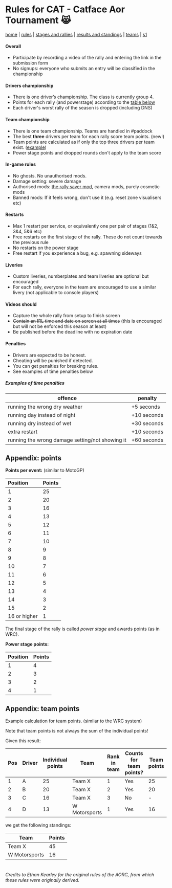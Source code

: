 # Rules for CAT - Catface Aor Tournament 😹

[home](index.md) | [rules](rules.md) | [stages and rallies](stages.md) | [results and standings](results.md) | [teams](teams.md) | [s1](s1/s1_index.md)

#### Overall
- Participate by recording a video of the rally and entering the link in the submission form
- No signups: everyone who submits an entry will be classified in the championship

#### Drivers championship
- There is one driver’s championship. The class is currently group 4.
- Points for each rally (and powerstage) according to the [table below](#appendix-points)
- Each driver's worst rally of the season is dropped (including DNS)

#### Team championship
- There is one team championship. Teams are handled in #paddock
- The best **three** drivers per team for each rally score team points. (new!)
- Team points are calculated as if only the top three drivers per team exist. ([example](#appendix-team-points))
- Power stage points and dropped rounds don't apply to the team score


#### In-game rules
- No ghosts. No unauthorised mods.
- Damage setting: severe damage
- Authorised mods: [the rally saver mod](https://www.nexusmods.com/artofrally/mods/6), camera mods, purely cosmetic mods
- Banned mods: If it feels wrong, don't use it (e.g. reset zone visualisers etc)

#### Restarts
- Max 1 restart per service, or equivalently one per pair of stages (1&2, 3&4, 5&6 etc)
- Free restarts on the first stage of the rally. These do not count towards the previous rule
- No restarts on the power stage
- Free restart if you experience a bug, e.g. spawning sideways

#### Liveries
- Custom liveries, numberplates and team liveries are optional but encouraged
- For each rally, everyone in the team are encouraged to use a similar livery (not applicable to console players)

#### Videos should
- Capture the whole rally from setup to finish screen
- ~~Contain an IRL time and date on screen at all times~~ (this is encouraged but will not be enforced this season at least)
- Be published before the deadline with no expiration date

#### Penalties
- Drivers are expected to be honest. 
- Cheating will be punished if detected.
- You can get penalties for breaking rules. 
- See examples of time penalties below

##### Examples of time penalties

| offence | penalty |
| ----------------------------------------------- | ----------- |
| running the wrong dry weather                   | +5 seconds  |
| running day instead of night                    | +10 seconds |
| running dry instead of wet                      | +30 seconds |
| extra restart                                   | +10 seconds |
| running the wrong damage setting/not showing it | +60 seconds |


## Appendix: points

**Points per event:** (similar to MotoGP)

|Position|Points|
|:----|:----|
|1|25|
|2|20|
|3|16|
|4|13|
|5|12|
|6|11|
|7|10|
|8|9|
|9|8|
|10|7|
|11|6|
|12|5|
|13|4|
|14|3|
|15|2|
|16 or higher|1|

The final stage of the rally is called _power stage_ and awards points (as in WRC).

**Power stage points:**

|Position|Points|
|:----|:----|
|1|4|
|2|3|
|3|2|
|4|1|


## Appendix: team points

Example calculation for team points. (similar to the WRC system)

Note that team points is not always the sum of the individual points!

Given this result:

| Pos   | Driver | Individual points | Team          | Rank in team | Counts for team points? | Team points |
| ----- | ------ | ----------------- | ------------- | ------------ | ----------------------- | ----------- |
| 1     | A   | 25                | Team X        | 1            | Yes                     | 25 |
| 2     | B   | 20                | Team X        | 2            | Yes                     | 20 |
| 3     | C   | 16                | Team X        | 3            | No                      | \- |
| 4     | D   | 13                | W Motorsports | 1            | Yes                     | 16 |

we get the following standings:

| Team          | Points |
| ------------- | ------ |
| Team X        | 45     |
| W Motorsports | 16     |

#

_Credits to Ethan Kearley for the original rules of the AORC, from which these rules were originally derived._
